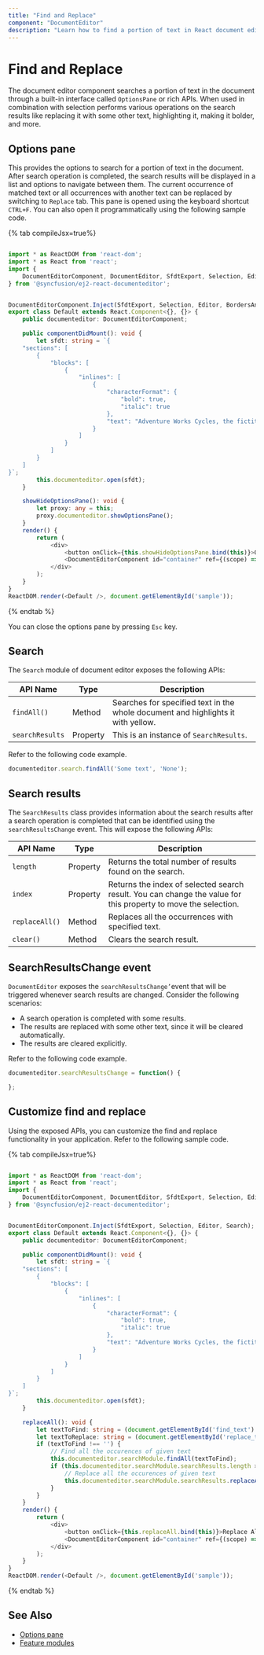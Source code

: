 ```yaml
---
title: "Find and Replace"
component: "DocumentEditor"
description: "Learn how to find a portion of text in React document editor and replace it with another portion of text."
---
```


# Find and Replace

The document editor component searches a portion of text in the document through a built-in interface called `OptionsPane` or rich APIs. When used in combination with selection performs various operations on the search results like replacing it with some other text, highlighting it, making it bolder, and more.

## Options pane

This provides the options to search for a portion of text in the document. After search operation is completed, the search results will be displayed in a list and options to navigate between them. The current occurrence of matched text or all occurrences with another text can be replaced by switching to `Replace` tab. This pane is opened using the keyboard shortcut `CTRL+F`. You can also open it programmatically using the following sample code.

{% tab compileJsx=true%}

```typescript

import * as ReactDOM from 'react-dom';
import * as React from 'react';
import {
    DocumentEditorComponent, DocumentEditor, SfdtExport, Selection, Editor, BordersAndShadingDialog
} from '@syncfusion/ej2-react-documenteditor';


DocumentEditorComponent.Inject(SfdtExport, Selection, Editor, BordersAndShadingDialog);
export class Default extends React.Component<{}, {}> {
    public documenteditor: DocumentEditorComponent;

    public componentDidMount(): void {
        let sfdt: string = `{
    "sections": [
        {
            "blocks": [
                {
                    "inlines": [
                        {
                            "characterFormat": {
                                "bold": true,
                                "italic": true
                            },
                            "text": "Adventure Works Cycles, the fictitious company on which the AdventureWorks sample databases are based, is a large, multinational manufacturing company. The company manufactures and sells metal and composite bicycles to North American, European and Asian commercial markets. While its base operation is located in Bothell, Washington with 290 employees, several regional sales teams are located throughout their market base."
                        }
                    ]
                }
            ]
        }
    ]
}`;
        this.documenteditor.open(sfdt);
    }

    showHideOptionsPane(): void {
        let proxy: any = this;
        proxy.documenteditor.showOptionsPane();
    }
    render() {
        return (
            <div>
                <button onClick={this.showHideOptionsPane.bind(this)}>OptionsPane</button>
                <DocumentEditorComponent id="container" ref={(scope) => { this.documenteditor = scope; }} isReadOnly={false} enableSelection={true} enableEditor={true} enableSearch={true} enableOptionsPane={true} />
            </div>
        );
    }
}
ReactDOM.render(<Default />, document.getElementById('sample'));

```

{% endtab %}

You can close the options pane by pressing `Esc` key.

## Search

The `Search` module of document editor exposes the following APIs:

|API Name|Type |Description|
|---|---|---|
|`findAll()` | Method |Searches for specified text in the whole document and highlights it with yellow.|
|`searchResults` |Property |This is an instance of `SearchResults`.|

Refer to the following code example.

```typescript
documenteditor.search.findAll('Some text', 'None');
```

## Search results

The `SearchResults` class provides information about the search results after a search operation is completed that can be identified using the `searchResultsChange` event. This will expose the following APIs:

|API Name|Type |Description|
|---|---|---|
|`length`|Property|Returns the total number of results found on the search.|
|`index`|Property|Returns the index of selected search result. You can change the value for this property to move the selection.|
|`replaceAll()`|Method|Replaces all the occurrences with specified text.|
|`clear()`|Method|Clears the search result.|

## SearchResultsChange event

`DocumentEditor` exposes the `searchResultsChange’`event that will be triggered whenever search results are changed. Consider the following scenarios:

* A search operation is completed with some results.
* The results are replaced with some other text, since it will be cleared automatically.
* The results are cleared explicitly.

Refer to the following code example.

```typescript
documenteditor.searchResultsChange = function() {

};
```

## Customize find and replace

Using the exposed APIs, you can customize the find and replace functionality in your application. Refer to the following sample code.

{% tab compileJsx=true%}

```typescript

import * as ReactDOM from 'react-dom';
import * as React from 'react';
import {
    DocumentEditorComponent, DocumentEditor, SfdtExport, Selection, Editor, Search
} from '@syncfusion/ej2-react-documenteditor';


DocumentEditorComponent.Inject(SfdtExport, Selection, Editor, Search);
export class Default extends React.Component<{}, {}> {
    public documenteditor: DocumentEditorComponent;

    public componentDidMount(): void {
        let sfdt: string = `{
    "sections": [
        {
            "blocks": [
                {
                    "inlines": [
                        {
                            "characterFormat": {
                                "bold": true,
                                "italic": true
                            },
                            "text": "Adventure Works Cycles, the fictitious company on which the AdventureWorks sample databases are based, is a large, multinational manufacturing company. The company manufactures and sells metal and composite bicycles to North American, European and Asian commercial markets. While its base operation is located in Bothell, Washington with 290 employees, several regional sales teams are located throughout their market base."
                        }
                    ]
                }
            ]
        }
    ]
}`;
        this.documenteditor.open(sfdt);
    }

    replaceAll(): void {
        let textToFind: string = (document.getElementById('find_text') as HTMLInputElement).value;
        let textToReplace: string = (document.getElementById('replace_text') as HTMLInputElement).value;
        if (textToFind !== '') {
            // Find all the occurences of given text
            this.documenteditor.searchModule.findAll(textToFind);
            if (this.documenteditor.searchModule.searchResults.length > 0) {
                // Replace all the occurences of given text
                this.documenteditor.searchModule.searchResults.replaceAll(textToReplace);
            }
        }
    }
    render() {
        return (
            <div>
                <button onClick={this.replaceAll.bind(this)}>Replace All</button>
                <DocumentEditorComponent id="container" ref={(scope) => { this.documenteditor = scope; }} isReadOnly={false} enableSelection={true} enableEditor={true} enableSearch={true} />
            </div>
        );
    }
}
ReactDOM.render(<Default />, document.getElementById('sample'));

```

{% endtab %}

## See Also

* [Options pane](../document-editor/dialog#options-pane/)
* [Feature modules](../document-editor/feature-module/)
